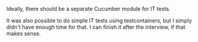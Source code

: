Ideally, there should be a separate Cucumber module for IT tests.

It was also possible to do simple IT tests using testcontainers, but I simply didn't have enough time for that. 
I can finish it after the interview, if that makes sense.